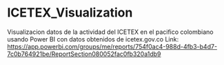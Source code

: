 # ICETEX_Visualization
Visualizacion datos de la actividad del ICETEX en el pacifico colombiano usando Power BI con datos obtenidos de icetex.gov.co
Link:
https://app.powerbi.com/groups/me/reports/754f0ac4-988d-4fb3-b4d7-7c0b764921be/ReportSection080052fac0fb320a1db9
